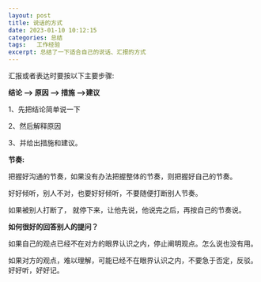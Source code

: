```yaml
---
layout: post
title: 说话的方式
date: 2023-01-10 10:12:15
categories: 总结  
tags:   工作经验
excerpt: 总结了一下适合自己的说话、汇报的方式
---
```


汇报或者表达时要按以下主要步骤:

**结论 --> 原因 --> 措施 -->建议**

1、先把结论简单说一下

2、然后解释原因

3、并给出措施和建议。

**节奏:**

把握好沟通的节奏，如果没有办法把握整体的节奏，则把握好自己的节奏。

好好倾听，别人不对，也要好好倾听，不要随便打断别人节奏。

如果被别人打断了， 就停下来，让他先说，他说完之后，再按自己的节奏说。

**如何很好的回答别人的提问？**

如果自己的观点已经不在对方的眼界认识之内，停止阐明观点。怎么说也没有用。

如果对方的观点，难以理解，可能已经不在眼界认识之内，不要急于否定，反驳。好好听，好好记。 
